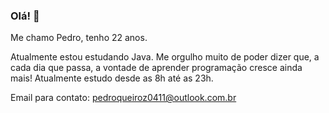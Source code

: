 ### Olá! 👋

Me chamo Pedro, tenho 22 anos.

Atualmente estou estudando Java.
Me orgulho muito de poder dizer que, a cada dia que passa, a vontade de aprender programação cresce ainda mais!
Atualmente estudo desde as 8h até as 23h.

Email para contato: pedroqueiroz0411@outlook.com.br

